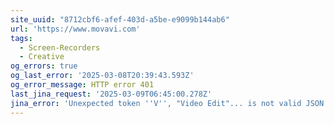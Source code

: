 ```yaml
---
site_uuid: "8712cbf6-afef-403d-a5be-e9099b144ab6"
url: 'https://www.movavi.com'
tags:
  - Screen-Recorders
  - Creative
og_errors: true
og_last_error: '2025-03-08T20:39:43.593Z'
og_error_message: HTTP error 401
last_jina_request: '2025-03-09T06:45:00.278Z'
jina_error: 'Unexpected token ''V'', "Video Edit"... is not valid JSON'
---
```


